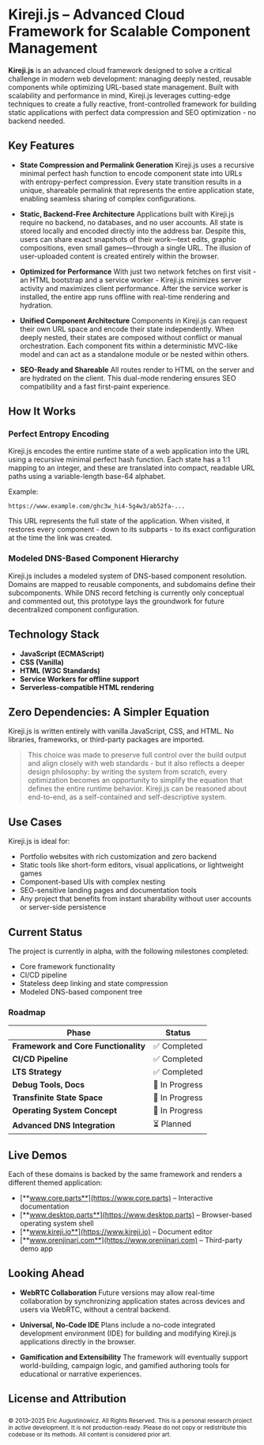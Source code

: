 # **Kireji.js** – Advanced Cloud Framework for Scalable Component Management

**Kireji.js** is an advanced cloud framework designed to solve a critical challenge in modern web development: managing deeply nested, reusable components while optimizing URL-based state management. Built with scalability and performance in mind, Kireji.js leverages cutting-edge techniques to create a fully reactive, front-controlled framework for building static applications with perfect data compression and SEO optimization - no backend needed.

## **Key Features**

* **State Compression and Permalink Generation**
  Kireji.js uses a recursive minimal perfect hash function to encode component state into URLs with entropy-perfect compression. Every state transition results in a unique, shareable permalink that represents the entire application state, enabling seamless sharing of complex configurations.

* **Static, Backend-Free Architecture**
  Applications built with Kireji.js require no backend, no databases, and no user accounts. All state is stored locally and encoded directly into the address bar. Despite this, users can share exact snapshots of their work—text edits, graphic compositions, even small games—through a single URL. The illusion of user-uploaded content is created entirely within the browser.

* **Optimized for Performance**
  With just two network fetches on first visit - an HTML bootstrap and a service worker - Kireji.js minimizes server activity and maximizes client performance. After the service worker is installed, the entire app runs offline with real-time rendering and hydration.

* **Unified Component Architecture**
  Components in Kireji.js can request their own URL space and encode their state independently. When deeply nested, their states are composed without conflict or manual orchestration. Each component fits within a deterministic MVC-like model and can act as a standalone module or be nested within others.

* **SEO-Ready and Shareable**
  All routes render to HTML on the server and are hydrated on the client. This dual-mode rendering ensures SEO compatibility and a fast first-paint experience.

## **How It Works**

### **Perfect Entropy Encoding**

Kireji.js encodes the entire runtime state of a web application into the URL using a recursive minimal perfect hash function. Each state has a 1:1 mapping to an integer, and these are translated into compact, readable URL paths using a variable-length base-64 alphabet.

Example:

```
https://www.example.com/ghc3w_hi4-5g4w3/ab52fa-...
```

This URL represents the full state of the application. When visited, it restores every component - down to its subparts - to its exact configuration at the time the link was created.

### **Modeled DNS-Based Component Hierarchy**

Kireji.js includes a modeled system of DNS-based component resolution. Domains are mapped to reusable components, and subdomains define their subcomponents. While DNS record fetching is currently only conceptual and commented out, this prototype lays the groundwork for future decentralized component configuration.

## **Technology Stack**

* **JavaScript (ECMAScript)**
* **CSS (Vanilla)**
* **HTML (W3C Standards)**
* **Service Workers for offline support**
* **Serverless-compatible HTML rendering**

## **Zero Dependencies: A Simpler Equation**

Kireji.js is written entirely with vanilla JavaScript, CSS, and HTML. No libraries, frameworks, or third-party packages are imported.

> This choice was made to preserve full control over the build output and align closely with web standards - but it also reflects a deeper design philosophy: by writing the system from scratch, every optimization becomes an opportunity to simplify the equation that defines the entire runtime behavior. Kireji.js can be reasoned about end-to-end, as a self-contained and self-descriptive system.

## **Use Cases**

Kireji.js is ideal for:

* Portfolio websites with rich customization and zero backend
* Static tools like short-form editors, visual applications, or lightweight games
* Component-based UIs with complex nesting
* SEO-sensitive landing pages and documentation tools
* Any project that benefits from instant sharability without user accounts or server-side persistence

## **Current Status**

The project is currently in alpha, with the following milestones completed:

* Core framework functionality
* CI/CD pipeline
* Stateless deep linking and state compression
* Modeled DNS-based component tree

### **Roadmap**

| Phase                                | Status         |
| ------------------------------------ | -------------- |
| **Framework and Core Functionality** | ✅ Completed    |
| **CI/CD Pipeline**                   | ✅ Completed    |
| **LTS Strategy**                     | ✅ Completed    |
| **Debug Tools, Docs**                | 🚧 In Progress |
| **Transfinite State Space**          | 🚧 In Progress |
| **Operating System Concept**         | 🚧 In Progress |
| **Advanced DNS Integration**         | ⏳ Planned      |

## **Live Demos**

Each of these domains is backed by the same framework and renders a different themed application:

* [**www.core.parts**](https://www.core.parts) – Interactive documentation
* [**www.desktop.parts**](https://www.desktop.parts) – Browser-based operating system shell
* [**www.kireji.io**](https://www.kireji.io) – Document editor
* [**www.orenjinari.com**](https://www.orenjinari.com) – Third-party demo app

## **Looking Ahead**

* **WebRTC Collaboration**
  Future versions may allow real-time collaboration by synchronizing application states across devices and users via WebRTC, without a central backend.

* **Universal, No-Code IDE**
  Plans include a no-code integrated development environment (IDE) for building and modifying Kireji.js applications directly in the browser.

* **Gamification and Extensibility**
  The framework will eventually support world-building, campaign logic, and gamified authoring tools for educational or narrative experiences.

## **License and Attribution**

<sub>© 2013–2025 Eric Augustinowicz. All Rights Reserved.</sub> <sub>This is a personal research project in active development. It is not production-ready. Please do not copy or redistribute this codebase or its methods. All content is considered prior art.</sub>